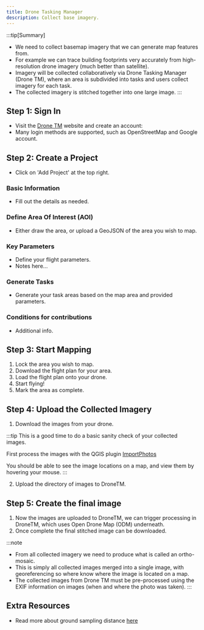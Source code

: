 ```yaml
---
title: Drone Tasking Manager
description: Collect base imagery.
---
```


:::tip[Summary]
- We need to collect basemap imagery that we can generate map features from.
- For example we can trace building footprints very accurately from
  high-resolution drone imagery (much better than satellite).
- Imagery will be collected collaboratively via Drone Tasking Manager
  (Drone TM), where an area is subdivided into tasks and users collect imagery 
  for each task.
- The collected imagery is stitched together into one large image.
:::

## Step 1: Sign In

- Visit the [Drone TM](https://dronetm.org) website and create an account:
- Many login methods are supported, such as OpenStreetMap and Google account.

## Step 2: Create a Project

- Click on 'Add Project' at the top right.

### Basic Information

- Fill out the details as needed.

### Define Area Of Interest (AOI)

- Either draw the area, or upload a GeoJSON of the area you
  wish to map.

### Key Parameters

- Define your flight parameters.
- Notes here...

### Generate Tasks

- Generate your task areas based on the map area
  and provided parameters.

### Conditions for contributions

- Additional info.

## Step 3: Start Mapping

1. Lock the area you wish to map.
2. Download the flight plan for your area.
3. Load the flight plan onto your drone.
4. Start flying!
5. Mark the area as complete.

## Step 4: Upload the Collected Imagery

1. Download the images from your drone.

:::tip
This is a good time to do a basic sanity check of your collected
images.

First process the images with the QGIS plugin
[ImportPhotos](https://plugins.qgis.org/plugins/ImportPhotos)

You should be able to see the image locations on a map,
and view them by hovering your mouse.
:::

2. Upload the directory of images to DroneTM.

## Step 5: Create the final image

1. Now the images are uploaded to DroneTM, we can trigger
   processing in DroneTM, which uses Open Drone Map (ODM) underneath.
2. Once complete the final stitched image can be downloaded.

:::note
- From all collected imagery we need to produce what is called an ortho-mosaic.
- This is simply all collected images merged into a single image, with
  georeferencing so where know where the image is located on a map.
- The collected images from Drone TM must be pre-processed using the EXIF
  information on images (when and where the photo was taken).
:::

## Extra Resources

- Read more about ground sampling distance
[here](https://wingtra.com/ground-sample-distance/)
